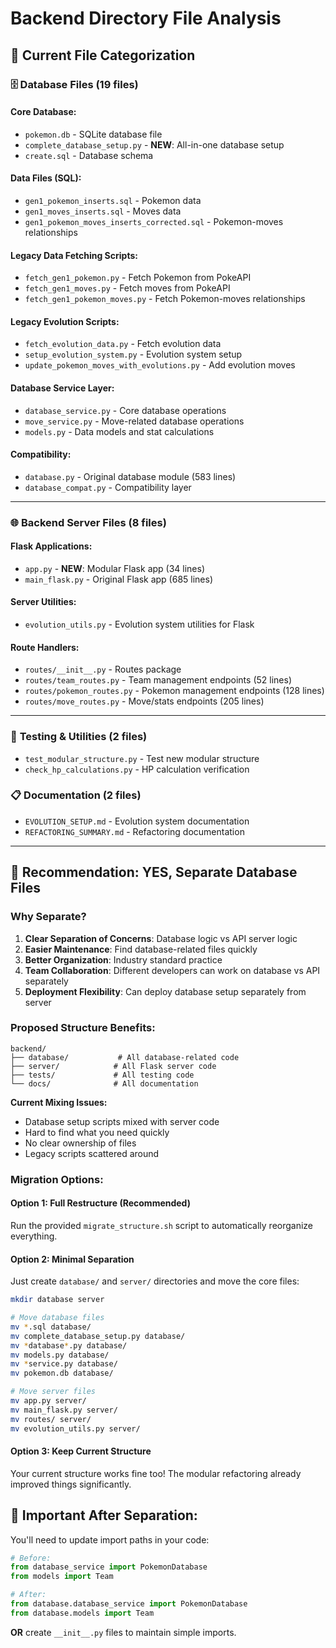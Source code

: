# Backend Directory File Analysis

## 📂 **Current File Categorization**

### 🗄️ **Database Files (19 files)**

#### **Core Database:**

- `pokemon.db` - SQLite database file
- `complete_database_setup.py` - **NEW**: All-in-one database setup
- `create.sql` - Database schema

#### **Data Files (SQL):**

- `gen1_pokemon_inserts.sql` - Pokemon data
- `gen1_moves_inserts.sql` - Moves data
- `gen1_pokemon_moves_inserts_corrected.sql` - Pokemon-moves relationships

#### **Legacy Data Fetching Scripts:**

- `fetch_gen1_pokemon.py` - Fetch Pokemon from PokeAPI
- `fetch_gen1_moves.py` - Fetch moves from PokeAPI
- `fetch_gen1_pokemon_moves.py` - Fetch Pokemon-moves relationships

#### **Legacy Evolution Scripts:**

- `fetch_evolution_data.py` - Fetch evolution data
- `setup_evolution_system.py` - Evolution system setup
- `update_pokemon_moves_with_evolutions.py` - Add evolution moves

#### **Database Service Layer:**

- `database_service.py` - Core database operations
- `move_service.py` - Move-related database operations
- `models.py` - Data models and stat calculations

#### **Compatibility:**

- `database.py` - Original database module (583 lines)
- `database_compat.py` - Compatibility layer

---

### 🌐 **Backend Server Files (8 files)**

#### **Flask Applications:**

- `app.py` - **NEW**: Modular Flask app (34 lines)
- `main_flask.py` - Original Flask app (685 lines)

#### **Server Utilities:**

- `evolution_utils.py` - Evolution system utilities for Flask

#### **Route Handlers:**

- `routes/__init__.py` - Routes package
- `routes/team_routes.py` - Team management endpoints (52 lines)
- `routes/pokemon_routes.py` - Pokemon management endpoints (128 lines)
- `routes/move_routes.py` - Move/stats endpoints (205 lines)

---

### 🧪 **Testing & Utilities (2 files)**

- `test_modular_structure.py` - Test new modular structure
- `check_hp_calculations.py` - HP calculation verification

### 📋 **Documentation (2 files)**

- `EVOLUTION_SETUP.md` - Evolution system documentation
- `REFACTORING_SUMMARY.md` - Refactoring documentation

---

## 🎯 **Recommendation: YES, Separate Database Files**

### **Why Separate?**

1. **Clear Separation of Concerns**: Database logic vs API server logic
2. **Easier Maintenance**: Find database-related files quickly
3. **Better Organization**: Industry standard practice
4. **Team Collaboration**: Different developers can work on database vs API separately
5. **Deployment Flexibility**: Can deploy database setup separately from server

### **Proposed Structure Benefits:**

```
backend/
├── database/           # All database-related code
├── server/            # All Flask server code
├── tests/             # All testing code
└── docs/              # All documentation
```

**Current Mixing Issues:**

- Database setup scripts mixed with server code
- Hard to find what you need quickly
- No clear ownership of files
- Legacy scripts scattered around

### **Migration Options:**

#### **Option 1: Full Restructure (Recommended)**

Run the provided `migrate_structure.sh` script to automatically reorganize everything.

#### **Option 2: Minimal Separation**

Just create `database/` and `server/` directories and move the core files:

```bash
mkdir database server

# Move database files
mv *.sql database/
mv complete_database_setup.py database/
mv *database*.py database/
mv models.py database/
mv *service.py database/
mv pokemon.db database/

# Move server files
mv app.py server/
mv main_flask.py server/
mv routes/ server/
mv evolution_utils.py server/
```

#### **Option 3: Keep Current Structure**

Your current structure works fine too! The modular refactoring already improved things significantly.

## 🚨 **Important After Separation:**

You'll need to update import paths in your code:

```python
# Before:
from database_service import PokemonDatabase
from models import Team

# After:
from database.database_service import PokemonDatabase
from database.models import Team
```

**OR** create `__init__.py` files to maintain simple imports.
